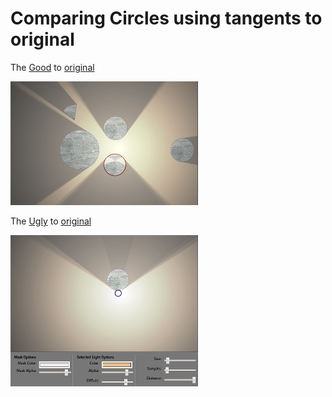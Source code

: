Comparing Circles using tangents to original
============================================

The [Good](http://josher19.github.com/illuminated.js/index.html#{"lights":[{"instance":"Lamp","position":{"x":337,"y":218},"distance":500,"diffuse":0.8,"color":"rgba(254,202,140,0.7385237651877105)","radius":3,"samples":7,"angle":0,"roughness":0}],"objects":[{"instance":"DiscObject","center":{"x":649,"y":190},"radius":37},{"instance":"DiscObject","center":{"x":338,"y":152},"radius":38},{"instance":"PolygonObject","points":[{"x":214,"y":75},{"x":207,"y":127},{"x":171,"y":96},{"x":184,"y":81}]},{"instance":"DiscObject","center":{"x":552,"y":222},"radius":38},{"instance":"DiscObject","center":{"x":336,"y":269},"radius":35},{"instance":"DiscObject","center":{"x":223,"y":221},"radius":63}],"globals":{"maskcolor":"rgba(0,0,0,0.9)"}})
to [original](http://demo.greweb.fr/illuminated.js/#{"lights":[{"instance":"Lamp","position":{"x":337,"y":218},"distance":500,"diffuse":0.8,"color":"rgba(254,202,140,0.7385237651877105)","radius":3,"samples":7,"angle":0,"roughness":0}],"objects":[{"instance":"DiscObject","center":{"x":649,"y":190},"radius":37},{"instance":"DiscObject","center":{"x":338,"y":152},"radius":38},{"instance":"PolygonObject","points":[{"x":214,"y":75},{"x":207,"y":127},{"x":171,"y":96},{"x":184,"y":81}]},{"instance":"DiscObject","center":{"x":552,"y":222},"radius":38},{"instance":"DiscObject","center":{"x":336,"y":269},"radius":35},{"instance":"DiscObject","center":{"x":223,"y":221},"radius":63}],"globals":{"maskcolor":"rgba(0,0,0,0.9)"}})

![Fixed Bug](bugs/snapshot_tangent_bug_sm.png)

The [Ugly](http://josher19.github.com/illuminated.js/index.html#{"lights":[{"instance":"Lamp","position":{"x":346,"y":213},"distance":500,"diffuse":0.8,"color":"rgba(233,192,148,0.8347624763846397)","radius":2,"samples":6,"angle":0,"roughness":0}],"objects":[{"instance":"DiscObject","center":{"x":346,"y":170},"radius":35}],"globals":{"maskcolor":"rgba(0,0,0,0.9)"}}) to [original](http://demo.greweb.fr/illuminated.js/#{"lights":[{"instance":"Lamp","position":{"x":346,"y":213},"distance":500,"diffuse":0.8,"color":"rgba(233,192,148,0.8347624763846397)","radius":2,"samples":6,"angle":0,"roughness":0}],"objects":[{"instance":"DiscObject","center":{"x":346,"y":170},"radius":35}],"globals":{"maskcolor":"rgba(0,0,0,0.9)"}})

![Small Bug](bugs/snapshot_tangent_bug2_sm.png)
